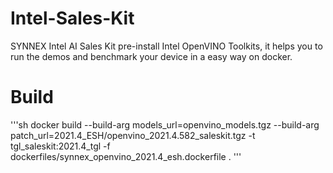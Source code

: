 # Intel-Sales-Kit
SYNNEX Intel AI Sales Kit pre-install Intel OpenVINO Toolkits, it helps you to run the demos and benchmark your device in a easy way on docker.

# Build

'''sh
docker build --build-arg models_url=openvino_models.tgz --build-arg patch_url=2021.4_ESH/openvino_2021.4.582_saleskit.tgz -t tgl_saleskit:2021.4_tgl -f dockerfiles/synnex_openvino_2021.4_esh.dockerfile .
'''
